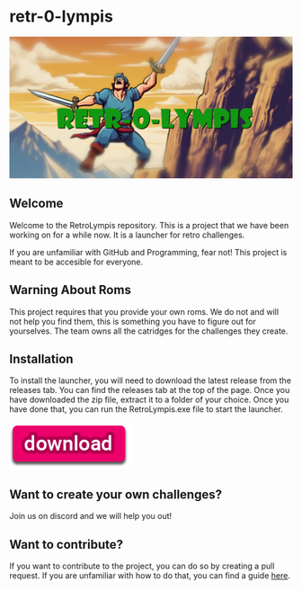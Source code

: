 # retr-0-lympis
![RetroLympis Banner](images/RetroLympisBanner.png)

## Welcome 

Welcome to the RetroLympis repository. This is a project that we have been working on for a while now. It is a launcher for retro challenges.

If you are unfamiliar with GitHub and Programming, fear not! This project is meant to be accesible for everyone.

## Warning About Roms

This project requires that you provide your own roms. We do not and will not help you find them, this is something you have to figure out for yourselves. The team owns all the catridges for the challenges they create.

## Installation

To install the launcher, you will need to download the latest release from the releases tab. You can find the releases tab at the top of the page. Once you have downloaded the zip file, extract it to a folder of your choice. Once you have done that, you can run the RetroLympis.exe file to start the launcher.

[![Download Button](images/downloadButtonImage.png)](https://github.com/jodosh/retr-0-lympis/releases/tag/v16)

## Want to create your own challenges?

Join us on discord and we will help you out!

## Want to contribute?

If you want to contribute to the project, you can do so by creating a pull request. If you are unfamiliar with how to do that, you can find a guide [here](https://opensource.com/article/19/7/create-pull-request-github).


